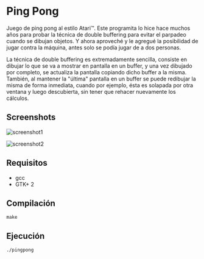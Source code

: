 # Ping Pong

Juego de ping pong al estilo Atari™. Este programita lo hice hace muchos años para probar la técnica de double buffering para evitar el parpadeo cuando se dibujan objetos. Y ahora aproveché y le agregué la posibilidad de jugar contra la máquina, antes solo se podía jugar de a dos personas.

La técnica de double buffering es extremadamente sencilla, consiste en dibujar lo que se va a mostrar en pantalla en un buffer, y una vez dibujado por completo, se actualiza la pantalla copiando dicho buffer a la misma. También, al mantener la "última" pantalla en un buffer se puede redibujar la misma de forma inmediata, cuando por ejemplo, ésta es solapada por otra ventana y luego descubierta, sin tener que rehacer nuevamente los cálculos.

## Screenshots

![screenshot1](https://user-images.githubusercontent.com/75378876/178094319-9b7f31ef-7fe2-4ff7-8cf4-ed0a0ba9b61e.png)

![screenshot2](https://user-images.githubusercontent.com/75378876/178094318-58ad12de-1e54-45c4-b112-a3f35367377d.png)

## Requisitos

* gcc
* GTK+ 2

## Compilación

```
make
```

## Ejecución

```
./pingpong
```
